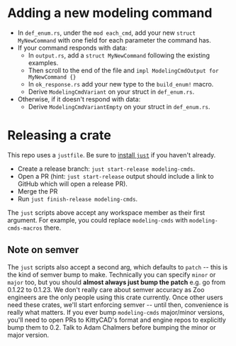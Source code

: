 # Adding a new modeling command

 - In `def_enum.rs`, under the `mod each_cmd`, add your new `struct MyNewCommand` with one field for each parameter the command has.
 - If your command responds with data:
   - In `output.rs`, add a `struct MyNewCommand` following the existing examples.
   - Then scroll to the end of the file and `impl ModelingCmdOutput for MyNewCommand {}`
   - In `ok_response.rs` add your new type to the `build_enum!` macro.
   - Derive `ModelingCmdVariant` on your struct in `def_enum.rs`.
 - Otherwise, if it doesn't respond with data:
   - Derive `ModelingCmdVariantEmpty` on your struct in `def_enum.rs`.

# Releasing a crate

This repo uses a `justfile`. Be sure to [install `just`](https://github.com/casey/just?tab=readme-ov-file#packages) if you haven't already.

 - Create a release branch: `just start-release modeling-cmds`.
 - Open a PR (hint: `just start-release` output should include a link to GitHub which will open a release PR).
 - Merge the PR
 - Run `just finish-release modeling-cmds`.

The `just` scripts above accept any workspace member as their first argument. For example, you could replace `modeling-cmds` with `modeling-cmds-macros` there.

## Note on semver

The `just` scripts also accept a second arg, which defaults to `patch` -- this is the kind of semver bump to make. Technically you can specify `minor` or `major` too, but you should **almost always just bump the patch** e.g. go from 0.1.22 to 0.1.23. We don't really care about semver accuracy as Zoo engineers are the only people using this crate currently. Once other users need these crates, we'll start enforcing semver -- until then, convenience is really what matters. If you ever bump `modeling-cmds` major/minor versions, you'll need to open PRs to KittyCAD's format and engine repos to explicitly bump them to 0.2. Talk to Adam Chalmers before bumping the minor or major version.
